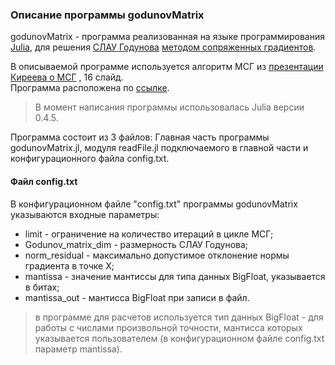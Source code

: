 ### Описание программы godunovMatrix

godunovMatrix - программа реализованная на языке программирования [Julia](https://ru.wikipedia.org/wiki/Julia_(язык_программирования)), для решения 
[СЛАУ Годунова](https://github.com/ATeteryatnikov/Method-Conjugate-Gradients/blob/master/%D0%A1%D0%9B%D0%90%D0%A3%20%D0%93%D0%BE%D0%B4%D1%83%D0%BD%D0%BE%D0%B2%D0%B0.md)
[методом сопряженных градиентов](https://ru.wikipedia.org/wiki/Метод_сопряжённых_градиентов_(для_решения_СЛАУ)).  

В описываемой программе используется алгоритм МСГ из [презентации Киреева о МСГ](https://github.com/ATeteryatnikov/Method-Conjugate-Gradients/blob/master/%D0%A0%D0%B5%D0%B0%D0%BB%D0%B8%D0%B7%D0%B0%D1%86%D0%B8%D1%8F%20%D1%80%D0%B0%D0%B7%D0%BB%D0%B8%D1%87%D0%BD%D1%8B%D1%85%20%D0%B2%D0%B0%D1%80%D0%B8%D0%B0%D0%BD%D1%82%D0%BE%D0%B2%20%D0%9C%D0%A1%D0%93/%D0%98%D1%81%D1%82%D0%BE%D1%87%D0%BD%D0%B8%D0%BA%D0%B8/%D0%9F%D1%80%D0%B5%D0%B7%D0%B5%D0%BD%D1%82%D0%B0%D1%86%D0%B8%D1%8F%20%D0%9A%D0%B8%D1%80%D0%B5%D0%B5%D0%B2%20%D0%BE%20%D0%9C%D0%A1%D0%93.pdf)
, 16 слайд.  
Программа расположена по [ссылке](https://github.com/ATeteryatnikov/Method-Conjugate-Gradients/tree/master/%D0%A0%D0%B5%D0%B0%D0%BB%D0%B8%D0%B7%D0%B0%D1%86%D0%B8%D1%8F%20%D1%80%D0%B0%D0%B7%D0%BB%D0%B8%D1%87%D0%BD%D1%8B%D1%85%20%D0%B2%D0%B0%D1%80%D0%B8%D0%B0%D0%BD%D1%82%D0%BE%D0%B2%20%D0%9C%D0%A1%D0%93/Kireev%2016%20slide).  
> В момент написания программы использовалась Julia версии 0.4.5.  

Программа состоит из 3 файлов: Главная часть программы godunovMatrix.jl, модуля readFile.jl подключаемого в главной части и
конфигурационного файла config.txt.

#### Файл config.txt

В конфигурационном файле "config.txt" программы godunovMatrix указываются входные параметры:
* limit - ограничение на количество итераций в цикле МСГ;  
* Godunov_matrix_dim - размерность СЛАУ Годунова;  
* norm_residual - максимально допустимое отклонение нормы градиента в точке X;  
* mantissa - значение мантиссы для типа данных BigFloat, указывается в битах;  
* mantissa_out - мантисса BigFloat при записи в файл.  

> в программе для расчетов используется тип данных BigFloat - для работы с числами произвольной точности, мантисса которых указывается пользователем (в конфигурационном файле config.txt параметр mantissa).


